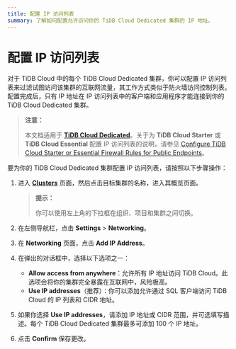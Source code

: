 ```yaml
---
title: 配置 IP 访问列表
summary: 了解如何配置允许访问你的 TiDB Cloud Dedicated 集群的 IP 地址。
---
```


# 配置 IP 访问列表

对于 TiDB Cloud 中的每个 TiDB Cloud Dedicated 集群，你可以配置 IP 访问列表来过滤试图访问该集群的互联网流量，其工作方式类似于防火墙访问控制列表。配置完成后，只有 IP 地址在 IP 访问列表中的客户端和应用程序才能连接到你的 TiDB Cloud Dedicated 集群。

> **注意：**
>
> 本文档适用于 [**TiDB Cloud Dedicated**](/tidb-cloud/select-cluster-tier.md#tidb-cloud-dedicated)。关于为 **TiDB Cloud Starter** 或 **TiDB Cloud Essential** 配置 IP 访问列表的说明，请参见 [Configure TiDB Cloud Starter or Essential Firewall Rules for Public Endpoints](/tidb-cloud/configure-serverless-firewall-rules-for-public-endpoints.md)。

要为你的 TiDB Cloud Dedicated 集群配置 IP 访问列表，请按照以下步骤操作：

1. 进入 [**Clusters**](https://tidbcloud.com/project/clusters) 页面，然后点击目标集群的名称，进入其概览页面。

    > **提示：**
    >
    > 你可以使用左上角的下拉框在组织、项目和集群之间切换。

2. 在左侧导航栏，点击 **Settings** > **Networking**。
3. 在 **Networking** 页面，点击 **Add IP Address**。
4. 在弹出的对话框中，选择以下选项之一：

    - **Allow access from anywhere**：允许所有 IP 地址访问 TiDB Cloud。此选项会将你的集群完全暴露在互联网中，风险极高。
    - **Use IP addresses**（推荐）：你可以添加允许通过 SQL 客户端访问 TiDB Cloud 的 IP 列表和 CIDR 地址。

5. 如果你选择 **Use IP addresses**，请添加 IP 地址或 CIDR 范围，并可选填写描述。每个 TiDB Cloud Dedicated 集群最多可添加 100 个 IP 地址。
6. 点击 **Confirm** 保存更改。